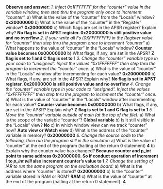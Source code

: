 **Observe and answer:**
	*1. Inject 0x1FFFFFFF for the “counter” value in the variable window, then step thru the program only once to increment “counter”.*
	a) What is the value of the “counter” from the “Locals” window?
	 **0x20000000**
	b) What is the value of the “counter” in the “Register” window?
	 **0x20000000** 
	c) Which flags are set in the APSR register? Explain why? 
	 **No flag is set in APST register. 0x20000000 is still positive value and no overflow**
	*2. If your write all Fs (0XFFFFFFFF) in the Register value for “counter” then step thru the program once to increment “counter”*
	a) What happens to the value of “counter” in the “Locals” window? 
	 **Counter value becomes 0x00000000**
	b) What flags, if any, are set in the APSR? 
	 **Z flag is set to 1 and C flag is set to 1**
	*3. Change the “counter” variable type in your code to “unsigned”. Inject the values “0x1FFFFFFF” then step thru the program to increment the “counter” once:*
	a) What is the value of “counter” in the “Locals” window after incrementing for each value?
	 **0x20000000** 
	b) What flags, if any, are set in the APSR? Explain why? 
	 **No flag is set in APST register. 0x20000000 is still positive value and no overflow**
	*4. Change the “counter” variable type in your code to “unsigned”. Inject the values “0xFFFFFFFF” then step thru the program to increment the “counter” once:*
	a) What is the value of “counter” in the “Locals” window after incrementing for each value?
	 **Counter value becomes 0x00000000** 
	b) What flags, if any, are set in the APSR? Explain why? 
	 **Z flag is set to 1 and C flag is set to 1**
	*5. Move the “counter’ variable outside of main (at the top of the file):*
	a) What is the scope of the variable “counter”? 
	 **Global variable**
	b) Is it still visible in the “Locals” view? 
	 **No**
	c) In which window view can we track “counter” now?
	 **Auto view or Watch view**
	d) What is the address of the “counter” variable in memory? 
	 **0x20000000**
	*6. Change the source code to the following, then run the program still in the simulator:* 
	a) What is the value of “counter” at the end of the program (halting at the return 0 statement) 
	 **4**
	b) Explain why the counter value has changed? 
	 **Because counter and p_int point to same address 0x20000000. So if conduct operation of increment 1 to ***p_int will*** also increment counter’s value to 1**
	*7. Change the setting of IAR to run the same program on the evaluation board:* 
	a) What is the address where “counter” is stored? 
	 **0x20000000**
	b) Is the “counter” variable stored in RAM or ROM?
	 **RAM** 
	c) What is the value of “counter” at the end of the program (halting at the return 0 statement). 
	 **4**
